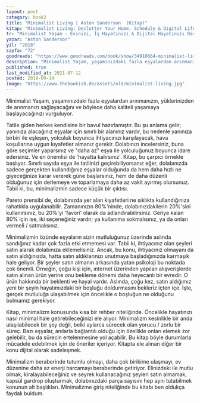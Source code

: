 ```yaml
---
layout: post  
category: book2  
title: "Minimalist Living | Aston Sanderson  (Kitap)"  
kitap: "Minimalist Living: Declutter Your Home, Schedule & Digital Life for Simple Living (and Discover Why Less is More)"  
tr: "Minimalist Yaşam - Evinizi, İş Hayatınızı & Dijital Hayatınızı Derleyip Toparlayın"  
yazar: "Aston Sanderson"  
yil: "2018"  
sayfa: "72"  
goodreads: "https://www.goodreads.com/book/show/34910664-minimalist-living"
description: "Minimalist Yaşam, yaşamınızdaki fazla eşyalardan arınmanızın, yüklerinizden de arınmanızı sağlayacağını  vurguluyor."
published: true
last_modified_at: 2021-07-12
posted: 2019-09-14
image: "https://www.thebookish.de/assets/old/minimalist-living.jpg"
---
```


Minimalist Yaşam, yaşamınızdaki fazla eşyalardan arınmanızın, yüklerinizden de arınmanızı sağlayacağını ve böylece daha kaliteli yaşamaya başlayacağınızı vurguluyor.  
  
Tatile giden herkes kendisine bir bavul hazırlamıştır. Bu şu anlama gelir; yanınıza alacağınız eşyalar için sınırlı bir alanınız vardır, bu nedenle yanınıza birbiri ile eşleşen, yolculuk boyunca ihtiyacınızı karşılayacak, hava koşullarına uygun kıyafetler almanız gerekir. Dolabınızı incelersiniz, buna göre seçimler yaparsınız ve "daha az" eşya ile yolculuğunuz boyunca idare edersiniz. Ve en önemlisi de 'hayatta kalırsınız'. Kitap, bu çarpıcı örnekle başlıyor. Sınırlı sayıda eşya ile tatilinizi geçirebiliyorsanız eğer, dolabınızda sadece gerçekten kullandığınız eşyalar olduğunda da hem daha hızlı ne giyeceğinize karar vererek güne başlarsınız, hem de daha düzenli olduğunuz için derlemeye ve toparlamaya daha az vakit ayırmış olursunuz. Tabii ki, bu, minimalizmin sadece küçük bir çıktısı.  
  
Pareto prensibi de, dolabınızda yer alan kıyafetleri ne sıklıkta kullandığınıza rahatlıkla uygulanabilir. Zamanınızın 80%'ninde, dolabınızdakilerin 20%'sini kullanırsınız, bu 20%'yi 'favori' olarak da adlandırabilirsiniz. Geriye kalan 80% için ise, iki seçeneğiniz vardır; ya kullanıma sokmalısınız, ya da onları vermeli / satmalısınız.  
  
Minimalizmin özünde eşyaların sizin mutluluğunuz üzerinde aslında sandığınız kadar çok fazla etki etmemesi var. Tabii ki, ihtiyacınız olan şeyleri satın alarak dolabınıza eklemelisiniz. Ancak, bu konu, ihtiyacınız olmayanı da satın aldığınızda, hatta satın aldıklarınızı unutmaya başladığınızda karmaşık hale geliyor. Bir şeyler satın almanın arkasında yatan psikoloji bu noktada çok önemli. Örneğin, çoğu kişi için, ınternet üzerinden yapılan alışverişlerde satın alınan ürün yerine onu bekleme dönemi daha heyecanlı bir evredir. O ürün hakkında bir beklenti ve hayal vardır. Aslında, çoğu kez, satın aldığımız yeni bir şeyin hayatımızdaki bir boşluğu doldurmasını bekleriz içten içe. İşte, gerçek mutluluğa ulaşabilmek için öncelikle o boşluğun ne olduğunu bulmamız gerekiyor.  
  
Kitap, minimalizm konusunda kısa bir rehber niteliğinde. Öncelikle hayatınızı nasıl minimal hale getirebileceğinizi ele alıyor. Minimalizm kesinlikle bir anda ulaşılabilecek bir şey değil, belki aylarca sürecek olan yorucu / zorlu bir süreç. Bazı eşyalar, anılarla bağlantılı olduğu için özellikle onları elemek zor gelebilir, bu da sürecin ertelenmesine yol açabilir. Bu kitap böyle durumlarla mücadele edebilmek için de öneriler içeriyor. Kitapta ele alınan diğer bir konu dijital olarak sadeleşmek.  
  
Minimalizm beraberinde tutumlu olmayı, daha çok birikime ulaşmayı, ev düzenine daha az enerji harcamayı beraberinde getiriyor. Elinizdeki ile mutlu olmak, kiralayabileceğiniz ve seyrek kullanacağınız şeyleri satın almamak, kapsül gardrop oluşturmak, dolabınızdaki parça sayısını hep aynı tutabilmek konunun alt başlıkları. Minimalizme giriş niteliğinde bu kitabı ben oldukça faydalı buldum.  
  
